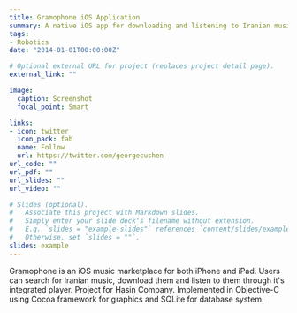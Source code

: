 ```yaml
---
title: Gramophone iOS Application
summary: A native iOS app for downloading and listening to Iranian music.
tags:
- Robotics
date: "2014-01-01T00:00:00Z"

# Optional external URL for project (replaces project detail page).
external_link: ""

image:
  caption: Screenshot
  focal_point: Smart

links:
- icon: twitter
  icon_pack: fab
  name: Follow
  url: https://twitter.com/georgecushen
url_code: ""
url_pdf: ""
url_slides: ""
url_video: ""

# Slides (optional).
#   Associate this project with Markdown slides.
#   Simply enter your slide deck's filename without extension.
#   E.g. `slides = "example-slides"` references `content/slides/example-slides.md`.
#   Otherwise, set `slides = ""`.
slides: example
---
```


Gramophone is an iOS music marketplace for both iPhone and iPad. Users can search for Iranian music, download them and listen to them through it's integrated player. Project for Hasin Company. Implemented in Objective-C using Cocoa framework for graphics and SQLite for database system.
